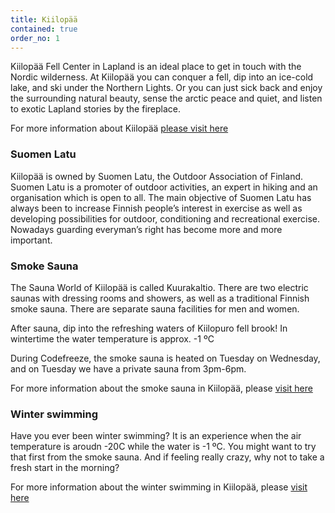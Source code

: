 ```yaml
---
title: Kiilopää
contained: true
order_no: 1
---
```

Kiilopää Fell Center in Lapland is an ideal place to get in touch with the Nordic wilderness. At Kiilopää you can conquer a fell, dip into an ice-cold lake, and ski under the Northern Lights. Or you can just sick back and enjoy the surrounding natural beauty, sense the arctic peace and quiet, and listen to exotic Lapland stories by the fireplace.

For more information about Kiilopää [please visit here](http://www.kiilopa.fi/en)

### Suomen Latu

Kiilopää is owned by Suomen Latu, the Outdoor Association of Finland. Suomen Latu is a promoter of outdoor activities, an expert in hiking and an organisation which is open to all. The main objective of Suomen Latu has always been to increase Finnish people’s interest in exercise as well as developing possibilities for outdoor, conditioning and recreational exercise. Nowadays guarding everyman’s right has become more and more important.

### Smoke Sauna

The Sauna World of Kiilopää is called Kuurakaltio. There are two electric saunas with dressing rooms and showers, as well as a traditional Finnish smoke sauna. There are separate sauna facilities for men and women.

After sauna, dip into the refreshing waters of Kiilopuro fell brook! In wintertime the water temperature is approx.  -1 ºC

During Codefreeze, 
the smoke sauna is heated on Tuesday on Wednesday, and on Tuesday we have a private sauna from 3pm-6pm. 

For more information about the smoke sauna in Kiilopää, please [visit here](http://www.suomenlatu.fi/kiilopaa/en/smoke-sauna/)

### Winter swimming

Have you ever been winter swimming? It is an experience when the air temperature is aroudn -20C while the water is -1 ºC. 
You might want to try that first from the smoke sauna. And if feeling really crazy, why not to take a fresh start in the morning?

For more information about the winter swimming in Kiilopää, please [visit here](http://www.suomenlatu.fi/kiilopaa/en/smoke-sauna/)


